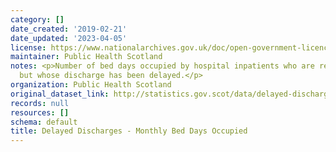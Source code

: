 ```yaml
---
category: []
date_created: '2019-02-21'
date_updated: '2023-04-05'
license: https://www.nationalarchives.gov.uk/doc/open-government-licence/version/3/
maintainer: Public Health Scotland
notes: <p>Number of bed days occupied by hospital inpatients who are ready for discharge,
  but whose discharge has been delayed.</p>
organization: Public Health Scotland
original_dataset_link: http://statistics.gov.scot/data/delayed-discharges-bed-days
records: null
resources: []
schema: default
title: Delayed Discharges - Monthly Bed Days Occupied
---
```

